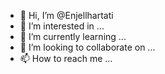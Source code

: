 - 👋 Hi, I’m @Enjellhartati
- 👀 I’m interested in ...
- 🌱 I’m currently learning ...
- 💞️ I’m looking to collaborate on ...
- 📫 How to reach me ...

<!---
Enjellhartati/Enjellhartati is a ✨ special ✨ repository because its `README.md` (this file) appears on your GitHub profile.
You can click the Preview link to take a look at your changes.
--->
